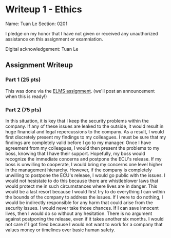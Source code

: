# Writeup 1 - Ethics

Name: Tuan Le
Section: 0201

I pledge on my honor that I have not given or received any unauthorized assistance on this assignment or examniation.

Digital acknowledgement: Tuan Le

## Assignment Writeup

### Part 1 (25 pts)

This was done via the [ELMS assignment](). (we'll post an announcement when this is ready!)

### Part 2 (75 pts)


In this situation, it is key that I keep the security problems within the company.
If any of these issues are leaked to the outside, it would result in huge financial
and legal repercussions to the company. As a result, I would first discretely
present my findings to my colleagues. I must be sure that my findings are completely
valid before I go to my manager. Once I have agreement from my colleagues, I would
then present the problems to my boss, knowing that I have their support. Hopefully,
my boss would recognize the immediate concerns and postpone the ECU's release.
If my boss is unwilling to cooperate, I would bring my concerns one level higher
in the management hierarchy. However, if the company is completely unwilling to
postpone the ECU's release, I would go public with the issues. I would not
hesistate to do this because there are whistleblower laws that would protect me
in such circumstances where lives are in danger. This would be a last resort because
I would first try to do everything I can within the bounds of the company to address
the issues. If I were to do nothing, I would be indirectly responsible for any harm
that could arise from the security issues. I would never take those chances. If I can
save innocent lives, then I would do so without any hesitation. There is no
argument against postponing the release, even if it takes another six months. I 
would not care if I got fired because I would not want to work for a company that
values money or timelines over basic human safety.
